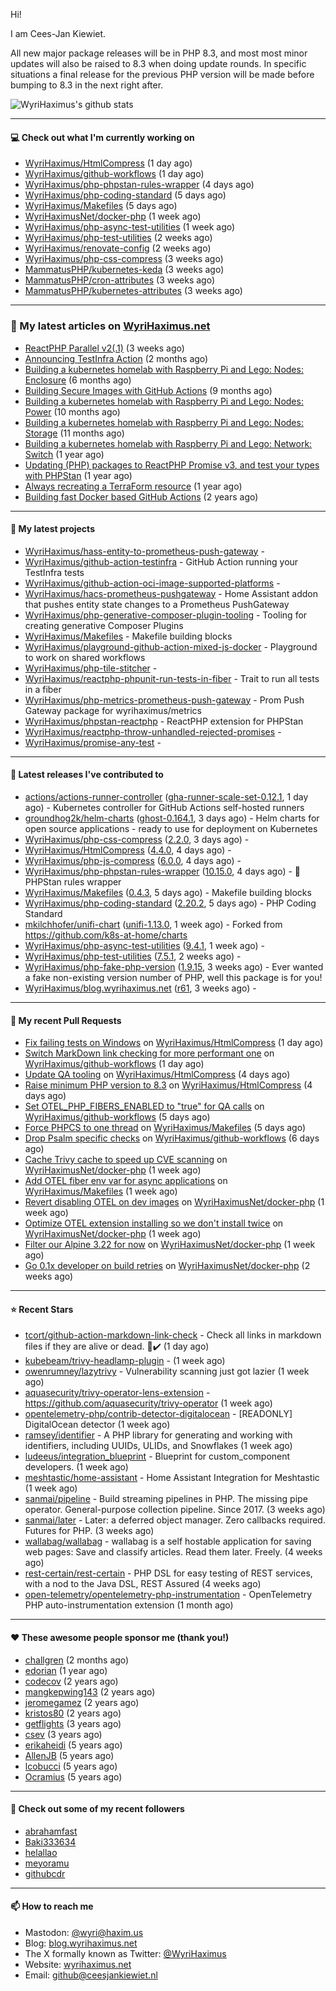 Hi!

I am Cees-Jan Kiewiet.

All new major package releases will be in PHP 8.3, and most most minor updates will also be raised to 8.3 when doing update rounds. In specific situations a final release for the previous PHP version will be made before bumping to 8.3 in the next right after.

![WyriHaximus's github stats](https://github-readme-stats.vercel.app/api?username=WyriHaximus&show_icons=true)

---

#### 💻 Check out what I'm currently working on

- [WyriHaximus/HtmlCompress](https://github.com/WyriHaximus/HtmlCompress) (1 day ago)
- [WyriHaximus/github-workflows](https://github.com/WyriHaximus/github-workflows) (1 day ago)
- [WyriHaximus/php-phpstan-rules-wrapper](https://github.com/WyriHaximus/php-phpstan-rules-wrapper) (4 days ago)
- [WyriHaximus/php-coding-standard](https://github.com/WyriHaximus/php-coding-standard) (5 days ago)
- [WyriHaximus/Makefiles](https://github.com/WyriHaximus/Makefiles) (5 days ago)
- [WyriHaximusNet/docker-php](https://github.com/WyriHaximusNet/docker-php) (1 week ago)
- [WyriHaximus/php-async-test-utilities](https://github.com/WyriHaximus/php-async-test-utilities) (1 week ago)
- [WyriHaximus/php-test-utilities](https://github.com/WyriHaximus/php-test-utilities) (2 weeks ago)
- [WyriHaximus/renovate-config](https://github.com/WyriHaximus/renovate-config) (2 weeks ago)
- [WyriHaximus/php-css-compress](https://github.com/WyriHaximus/php-css-compress) (3 weeks ago)
- [MammatusPHP/kubernetes-keda](https://github.com/MammatusPHP/kubernetes-keda) (3 weeks ago)
- [MammatusPHP/cron-attributes](https://github.com/MammatusPHP/cron-attributes) (3 weeks ago)
- [MammatusPHP/kubernetes-attributes](https://github.com/MammatusPHP/kubernetes-attributes) (3 weeks ago)

---

### 📜 My latest articles on [WyriHaximus.net](https://blog.wyrihaximus.net/)

- [ReactPHP Parallel v2(.1)](https://blog.wyrihaximus.net/2025/06/reactphp-parallel-v2-/) (3 weeks ago)
- [Announcing TestInfra Action](https://blog.wyrihaximus.net/2025/03/announcing-testinfra-action/) (2 months ago)
- [Building a kubernetes homelab with Raspberry Pi and Lego: Nodes: Enclosure](https://blog.wyrihaximus.net/2024/12/building-a-kubernetes-homelab-with-raspberry-pies-and-lego-nodes-enclosure/) (6 months ago)
- [Building Secure Images with GitHub Actions](https://blog.wyrihaximus.net/2024/10/building-secure-images-with-github-actions/) (9 months ago)
- [Building a kubernetes homelab with Raspberry Pi and Lego: Nodes: Power](https://blog.wyrihaximus.net/2024/09/building-a-kubernetes-homelab-with-raspberry-pies-and-lego-nodes-power/) (10 months ago)
- [Building a kubernetes homelab with Raspberry Pi and Lego: Nodes: Storage](https://blog.wyrihaximus.net/2024/08/building-a-kubernetes-homelab-with-raspberry-pies-and-lego-nodes-storage/) (11 months ago)
- [Building a kubernetes homelab with Raspberry Pi and Lego: Network: Switch](https://blog.wyrihaximus.net/2024/07/building-a-kubernetes-homelab-with-raspberry-pies-and-lego-network-switch/) (1 year ago)
- [Updating (PHP) packages to ReactPHP Promise v3, and test your types with PHPStan](https://blog.wyrihaximus.net/2024/06/updating-php-packages-to-reactphp-promise-v3--and-test-your-types-with-phpstan/) (1 year ago)
- [Always recreating a TerraForm resource](https://blog.wyrihaximus.net/2024/04/always-recreating-a-terraform-resource/) (1 year ago)
- [Building fast Docker based GitHub Actions](https://blog.wyrihaximus.net/2023/03/building-fast-docker-based-github-actions/) (2 years ago)

---

#### 🌱 My latest projects

- [WyriHaximus/hass-entity-to-prometheus-push-gateway](https://github.com/WyriHaximus/hass-entity-to-prometheus-push-gateway) - 
- [WyriHaximus/github-action-testinfra](https://github.com/WyriHaximus/github-action-testinfra) - GitHub Action running your TestInfra tests
- [WyriHaximus/github-action-oci-image-supported-platforms](https://github.com/WyriHaximus/github-action-oci-image-supported-platforms) - 
- [WyriHaximus/hacs-prometheus-pushgateway](https://github.com/WyriHaximus/hacs-prometheus-pushgateway) - Home Assistant addon that pushes entity state changes to a Prometheus PushGateway
- [WyriHaximus/php-generative-composer-plugin-tooling](https://github.com/WyriHaximus/php-generative-composer-plugin-tooling) - Tooling for creating generative Composer Plugins
- [WyriHaximus/Makefiles](https://github.com/WyriHaximus/Makefiles) - Makefile building blocks
- [WyriHaximus/playground-github-action-mixed-js-docker](https://github.com/WyriHaximus/playground-github-action-mixed-js-docker) - Playground to work on shared workflows
- [WyriHaximus/php-tile-stitcher](https://github.com/WyriHaximus/php-tile-stitcher) - 
- [WyriHaximus/reactphp-phpunit-run-tests-in-fiber](https://github.com/WyriHaximus/reactphp-phpunit-run-tests-in-fiber) - Trait to run all tests in a fiber
- [WyriHaximus/php-metrics-prometheus-push-gateway](https://github.com/WyriHaximus/php-metrics-prometheus-push-gateway) - Prom Push Gateway package for wyrihaximus/metrics
- [WyriHaximus/phpstan-reactphp](https://github.com/WyriHaximus/phpstan-reactphp) - ReactPHP extension for PHPStan
- [WyriHaximus/reactphp-throw-unhandled-rejected-promises](https://github.com/WyriHaximus/reactphp-throw-unhandled-rejected-promises) - 
- [WyriHaximus/promise-any-test](https://github.com/WyriHaximus/promise-any-test) - 

---

#### 🔭 Latest releases I've contributed to

- [actions/actions-runner-controller](https://github.com/actions/actions-runner-controller) ([gha-runner-scale-set-0.12.1](https://github.com/actions/actions-runner-controller/releases/tag/gha-runner-scale-set-0.12.1), 1 day ago) - Kubernetes controller for GitHub Actions self-hosted runners
- [groundhog2k/helm-charts](https://github.com/groundhog2k/helm-charts) ([ghost-0.164.1](https://github.com/groundhog2k/helm-charts/releases/tag/ghost-0.164.1), 3 days ago) - Helm charts for open source applications - ready to use for deployment on Kubernetes
- [WyriHaximus/php-css-compress](https://github.com/WyriHaximus/php-css-compress) ([2.2.0](https://github.com/WyriHaximus/php-css-compress/releases/tag/2.2.0), 3 days ago) - 
- [WyriHaximus/HtmlCompress](https://github.com/WyriHaximus/HtmlCompress) ([4.4.0](https://github.com/WyriHaximus/HtmlCompress/releases/tag/4.4.0), 4 days ago) - 
- [WyriHaximus/php-js-compress](https://github.com/WyriHaximus/php-js-compress) ([6.0.0](https://github.com/WyriHaximus/php-js-compress/releases/tag/6.0.0), 4 days ago) - 
- [WyriHaximus/php-phpstan-rules-wrapper](https://github.com/WyriHaximus/php-phpstan-rules-wrapper) ([10.15.0](https://github.com/WyriHaximus/php-phpstan-rules-wrapper/releases/tag/10.15.0), 4 days ago) - 🌯 PHPStan rules wrapper
- [WyriHaximus/Makefiles](https://github.com/WyriHaximus/Makefiles) ([0.4.3](https://github.com/WyriHaximus/Makefiles/releases/tag/0.4.3), 5 days ago) - Makefile building blocks
- [WyriHaximus/php-coding-standard](https://github.com/WyriHaximus/php-coding-standard) ([2.20.2](https://github.com/WyriHaximus/php-coding-standard/releases/tag/2.20.2), 5 days ago) - PHP Coding Standard
- [mkilchhofer/unifi-chart](https://github.com/mkilchhofer/unifi-chart) ([unifi-1.13.0](https://github.com/mkilchhofer/unifi-chart/releases/tag/unifi-1.13.0), 1 week ago) - Forked from https://github.com/k8s-at-home/charts
- [WyriHaximus/php-async-test-utilities](https://github.com/WyriHaximus/php-async-test-utilities) ([9.4.1](https://github.com/WyriHaximus/php-async-test-utilities/releases/tag/9.4.1), 1 week ago) - 
- [WyriHaximus/php-test-utilities](https://github.com/WyriHaximus/php-test-utilities) ([7.5.1](https://github.com/WyriHaximus/php-test-utilities/releases/tag/7.5.1), 2 weeks ago) - 
- [WyriHaximus/php-fake-php-version](https://github.com/WyriHaximus/php-fake-php-version) ([1.9.15](https://github.com/WyriHaximus/php-fake-php-version/releases/tag/1.9.15), 3 weeks ago) - Ever wanted a fake non-existing version number of PHP, well this package is for you!
- [WyriHaximus/blog.wyrihaximus.net](https://github.com/WyriHaximus/blog.wyrihaximus.net) ([r61](https://github.com/WyriHaximus/blog.wyrihaximus.net/releases/tag/r61), 3 weeks ago) - 

---

#### 🔨 My recent Pull Requests

- [Fix failing tests on Windows](https://github.com/WyriHaximus/HtmlCompress/pull/185) on [WyriHaximus/HtmlCompress](https://github.com/WyriHaximus/HtmlCompress) (1 day ago)
- [Switch MarkDown link checking for more performant one](https://github.com/WyriHaximus/github-workflows/pull/75) on [WyriHaximus/github-workflows](https://github.com/WyriHaximus/github-workflows) (1 day ago)
- [Update QA tooling](https://github.com/WyriHaximus/HtmlCompress/pull/183) on [WyriHaximus/HtmlCompress](https://github.com/WyriHaximus/HtmlCompress) (4 days ago)
- [Raise minimum PHP version to 8.3](https://github.com/WyriHaximus/HtmlCompress/pull/182) on [WyriHaximus/HtmlCompress](https://github.com/WyriHaximus/HtmlCompress) (4 days ago)
- [Set OTEL_PHP_FIBERS_ENABLED to &#34;true&#34; for QA calls](https://github.com/WyriHaximus/github-workflows/pull/74) on [WyriHaximus/github-workflows](https://github.com/WyriHaximus/github-workflows) (5 days ago)
- [Force PHPCS to one thread](https://github.com/WyriHaximus/Makefiles/pull/27) on [WyriHaximus/Makefiles](https://github.com/WyriHaximus/Makefiles) (5 days ago)
- [Drop Psalm specific checks](https://github.com/WyriHaximus/github-workflows/pull/73) on [WyriHaximus/github-workflows](https://github.com/WyriHaximus/github-workflows) (6 days ago)
- [Cache Trivy cache to speed up CVE scanning](https://github.com/WyriHaximusNet/docker-php/pull/284) on [WyriHaximusNet/docker-php](https://github.com/WyriHaximusNet/docker-php) (1 week ago)
- [Add OTEL fiber env var for async applications](https://github.com/WyriHaximus/Makefiles/pull/24) on [WyriHaximus/Makefiles](https://github.com/WyriHaximus/Makefiles) (1 week ago)
- [Revert disabling OTEL on dev images](https://github.com/WyriHaximusNet/docker-php/pull/283) on [WyriHaximusNet/docker-php](https://github.com/WyriHaximusNet/docker-php) (1 week ago)
- [Optimize OTEL extension installing so we don&#39;t install twice](https://github.com/WyriHaximusNet/docker-php/pull/282) on [WyriHaximusNet/docker-php](https://github.com/WyriHaximusNet/docker-php) (1 week ago)
- [Filter our Alpine 3.22 for now](https://github.com/WyriHaximusNet/docker-php/pull/281) on [WyriHaximusNet/docker-php](https://github.com/WyriHaximusNet/docker-php) (1 week ago)
- [Go 0.1x developer on build retries](https://github.com/WyriHaximusNet/docker-php/pull/280) on [WyriHaximusNet/docker-php](https://github.com/WyriHaximusNet/docker-php) (2 weeks ago)

---

#### ⭐ Recent Stars

- [tcort/github-action-markdown-link-check](https://github.com/tcort/github-action-markdown-link-check) - Check all links in markdown files if they are alive or dead. 🔗✔️ (1 day ago)
- [kubebeam/trivy-headlamp-plugin](https://github.com/kubebeam/trivy-headlamp-plugin) -  (1 week ago)
- [owenrumney/lazytrivy](https://github.com/owenrumney/lazytrivy) - Vulnerability scanning just got lazier (1 week ago)
- [aquasecurity/trivy-operator-lens-extension](https://github.com/aquasecurity/trivy-operator-lens-extension) - https://github.com/aquasecurity/trivy-operator (1 week ago)
- [opentelemetry-php/contrib-detector-digitalocean](https://github.com/opentelemetry-php/contrib-detector-digitalocean) - [READONLY] DigitalOcean detector (1 week ago)
- [ramsey/identifier](https://github.com/ramsey/identifier) - A PHP library for generating and working with identifiers, including UUIDs, ULIDs, and Snowflakes (1 week ago)
- [ludeeus/integration_blueprint](https://github.com/ludeeus/integration_blueprint) - Blueprint for custom_component developers. (1 week ago)
- [meshtastic/home-assistant](https://github.com/meshtastic/home-assistant) - Home Assistant Integration for Meshtastic (1 week ago)
- [sanmai/pipeline](https://github.com/sanmai/pipeline) - Build streaming pipelines in PHP. The missing pipe operator. General-purpose collection pipeline. Since 2017. (3 weeks ago)
- [sanmai/later](https://github.com/sanmai/later) - Later: a deferred object manager. Zero callbacks required. Futures for PHP. (3 weeks ago)
- [wallabag/wallabag](https://github.com/wallabag/wallabag) - wallabag is a self hostable application for saving web pages: Save and classify articles. Read them later. Freely. (4 weeks ago)
- [rest-certain/rest-certain](https://github.com/rest-certain/rest-certain) - PHP DSL for easy testing of REST services, with a nod to the Java DSL, REST Assured (4 weeks ago)
- [open-telemetry/opentelemetry-php-instrumentation](https://github.com/open-telemetry/opentelemetry-php-instrumentation) - OpenTelemetry PHP auto-instrumentation extension (1 month ago)

---

#### ❤️ These awesome people sponsor me (thank you!)

- [challgren](https://github.com/challgren) (2 months ago)
- [edorian](https://github.com/edorian) (1 year ago)
- [codecov](https://github.com/codecov) (2 years ago)
- [mangkepwing143](https://github.com/mangkepwing143) (2 years ago)
- [jeromegamez](https://github.com/jeromegamez) (2 years ago)
- [kristos80](https://github.com/kristos80) (2 years ago)
- [getflights](https://github.com/getflights) (3 years ago)
- [csev](https://github.com/csev) (3 years ago)
- [erikaheidi](https://github.com/erikaheidi) (5 years ago)
- [AllenJB](https://github.com/AllenJB) (5 years ago)
- [lcobucci](https://github.com/lcobucci) (5 years ago)
- [Ocramius](https://github.com/Ocramius) (5 years ago)

---

#### 👯 Check out some of my recent followers

- [abrahamfast](https://github.com/abrahamfast)
- [Baki333634](https://github.com/Baki333634)
- [helallao](https://github.com/helallao)
- [meyoramu](https://github.com/meyoramu)
- [githubcdr](https://github.com/githubcdr)

---

#### 📫 How to reach me

- Mastodon: [@wyri@haxim.us](https://toot-toot.wyrihaxim.us/@wyri)
- Blog: [blog.wyrihaximus.net](https://blog.wyrihaximus.net/)
- The X formally known as Twitter: [@WyriHaximus](https://twitter.com/WyriHaximus)
- Website: [wyrihaximus.net](https://wyrihaximus.net/)
- Email: [github@ceesjankiewiet.nl](mailto:github@ceesjankiewiet.nl)
